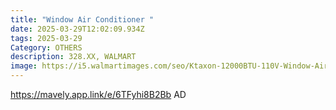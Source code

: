 ```yaml
---
title: "Window Air Conditioner "
date: 2025-03-29T12:02:09.934Z
tags: 2025-03-29
Category: OTHERS
description: 328.XX, WALMART
image: https://i5.walmartimages.com/seo/Ktaxon-12000BTU-110V-Window-Air-Conditioner-With-WIFI-And-Remote-White_cca83025-1bd9-4f62-9b56-3853727853d9.fbfe70e6b92fd4c6a15d95eb21640a67.jpeg?odnHeight=640&odnWidth=640&odnBg=FFFFFF
---
```



https://mavely.app.link/e/6TFyhi8B2Bb    AD